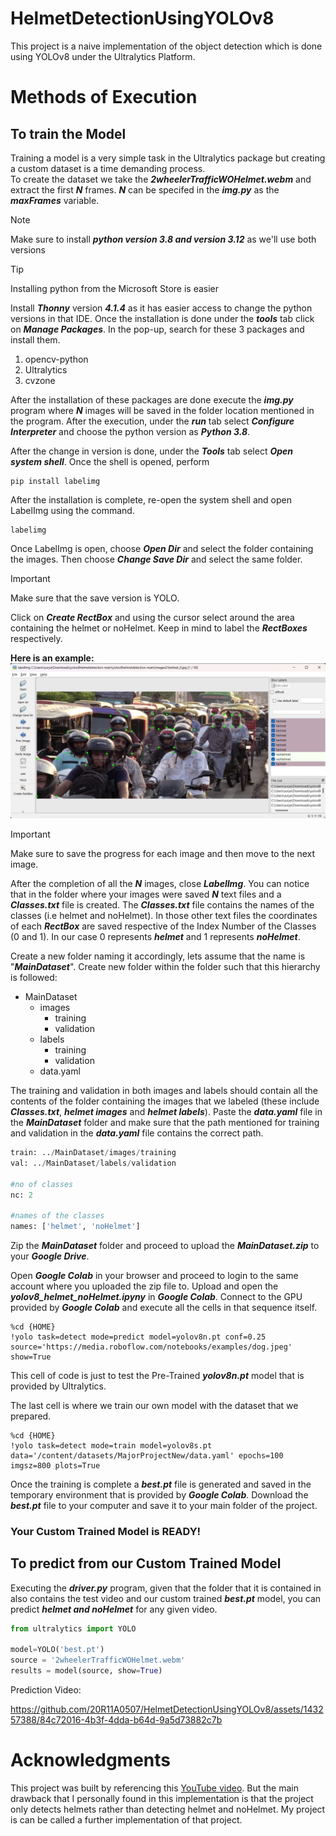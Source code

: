 # HelmetDetectionUsingYOLOv8
This project is a naive implementation of the object detection which is done using YOLOv8 under the Ultralytics Platform.

# Methods of Execution
## To train the Model
Training a model is a very simple task in the Ultralytics package but creating a custom dataset is a time demanding process.<br>
To create the dataset we take the ***2wheelerTrafficWOHelmet.webm*** and extract the first **_N_** frames. **_N_** can be specifed in the **_img.py_** as the ***maxFrames*** variable.<br>

>[!NOTE]
>Make sure to install ***python version 3.8 and version 3.12*** as we'll use both versions

>[!TIP]
>Installing python from the Microsoft Store is easier

Install ***Thonny*** version ***4.1.4*** as it has easier access to change the python versions in that IDE. Once the installation is done under the ***tools*** tab click on ***Manage Packages***. In the pop-up, search for these 3 packages and install them.
1. opencv-python
2. Ultralytics
3. cvzone

After the installation of these packages are done execute the **_img.py_** program where **_N_** images will be saved in the folder location mentioned in the program. After the execution, under the ***run*** tab select ***Configure Interpreter*** and choose the python version as ***Python 3.8***.

After the change in version is done, under the ***Tools*** tab select ***Open system shell***. Once the shell is opened, perform
```
pip install labelimg
```
After the installation is complete, re-open the system shell and open LabelImg using the command.
```
labelimg
```
Once LabelImg is open, choose ***Open Dir*** and select the folder containing the images. Then choose ***Change Save Dir*** and select the same folder.
>[!IMPORTANT]
>Make sure that the save version is YOLO.

Click on ***Create RectBox*** and using the cursor select around the area containing the helmet or noHelmet. Keep in mind to label the ***RectBoxes*** respectively.

**Here is an example:**
![LabelImg ScreenShot](/ScreenShot1.jpg)

>[!IMPORTANT]
>Make sure to save the progress for each image and then move to the next image.

After the completion of all the ***N*** images, close ***LabelImg***. You can notice that in the folder where your images were saved ***N*** text files and a ***Classes.txt*** file is created. The ***Classes.txt*** file contains the names of the classes (i.e helmet and noHelmet). In those other text files the coordinates of each ***RectBox*** are saved respective of the Index Number of the Classes (0 and 1). In our case 0 represents ***helmet*** and 1 represents ***noHelmet***.

Create a new folder naming it accordingly, lets assume that the name is "***MainDataset***". Create new folder within the folder such that this hierarchy is followed:

- MainDataset
  - images
    - training
    - validation
  - labels
    - training
    - validation
  - data.yaml

The training and validation in both images and labels should contain all the contents of the folder containing the images that we labeled (these include ***Classes.txt***, ***helmet images*** and ***helmet labels***). Paste the ***data.yaml*** file in the ***MainDataset*** folder and make sure that the path mentioned for training and validation in the ***data.yaml*** file contains the correct path.

``` python
train: ../MainDataset/images/training
val: ../MainDataset/labels/validation

#no of classes
nc: 2

#names of the classes
names: ['helmet', 'noHelmet']
```
Zip the ***MainDataset*** folder and proceed to upload the ***MainDataset.zip*** to your ***Google Drive***.

Open ***Google Colab*** in your browser and proceed to login to the same account where you uploaded the zip file to. Upload and open the ***yolov8_helmet_noHelmet.ipyny*** in ***Google Colab***. Connect to the GPU provided by ***Google Colab*** and execute all the cells in that sequence itself.

```
%cd {HOME}
!yolo task=detect mode=predict model=yolov8n.pt conf=0.25 source='https://media.roboflow.com/notebooks/examples/dog.jpeg' show=True
```
This cell of code is just to test the Pre-Trained ***yolov8n.pt*** model that is provided by Ultralytics.

The last cell is where we train our own model with the dataset that we prepared.

```
%cd {HOME}
!yolo task=detect mode=train model=yolov8s.pt data='/content/datasets/MajorProjectNew/data.yaml' epochs=100 imgsz=800 plots=True
```
Once the training is complete a ***best.pt*** file is generated and saved in the temporary environment that is provided by ***Google Colab***. Download the ***best.pt*** file to your computer and save it to your main folder of the project.

### Your Custom Trained Model is READY!
## To predict from our Custom Trained Model
Executing the ***driver.py*** program, given that the folder that it is contained in also contains the test video and our custom trained ***best.pt*** model, you can predict ***helmet and noHelmet*** for any given video.

``` python
from ultralytics import YOLO

model=YOLO('best.pt')
source = '2wheelerTrafficWOHelmet.webm'
results = model(source, show=True)
```

Prediction Video:

https://github.com/20R11A0507/HelmetDetectionUsingYOLOv8/assets/143257388/84c72016-4b3f-4dda-b64d-9a5d73882c7b

# Acknowledgments
This project was built by referencing this [YouTube video](https://www.youtube.com/watch?v=ARHjcG509jo&t=416s). But the main drawback that I personally found in this implementation is that the project only detects helmets rather than detecting helmet and noHelmet. My project is can be called a further implementation of that project.

